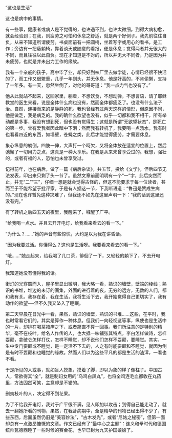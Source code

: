 “这也是生活”

  

这也是病中的事情。

有一些事，健康者或病人是不觉得的，也许遇不到，也许太微细。到得大病初愈，就会经验到；在我，则疲劳之可怕和休息之舒适，就是两个好例子。我先前往往自负，从来不知道所谓疲劳。书桌面前有一把圆椅，坐着写字或用心的看书，是工作；旁边有一把藤躺椅，靠着谈天或随意的看报，便是休息；觉得两者并无很大的不同，而且往往以此自负。现在才知道是不对的，所以并无大不同者，乃是因为并未疲劳，也就是并未出力工作的缘故。

我有一个亲戚的孩子，高中毕了业，却只好到袜厂里去做学徒，心情已经很不快活的了，而工作又很繁重，几乎一年到头，并无休息。他是好高的，不肯偷懒，支持了一年多。有一天，忽然坐倒了，对他的哥哥道：“我一点力气也没有了。”

他从此就站不起来，送回家里，躺着，不想饮食，不想动弹，不想言语，请了耶稣教堂的医生来看，说是全体什么病也没有，然而全体都疲乏了。也没有什么法子治。自然，连接而来的是静静的死。我也曾经有过两天这样的情形，但原因不同，他是做乏，我是病乏的。我的确什么欲望也没有，似乎一切都和我不相干，所有举动都是多事，我没有想到死，但也没有觉得生；这就是所谓“无欲望状态”，是死亡的第一步。曾有爱我者因此暗中下泪；然而我有转机了，我要喝一点汤水，我有时也看看四近的东西，如墙壁，苍蝇之类，此后才能觉得疲劳，才需要休息。

象心纵意的躺倒，四肢一伸，大声打一个呵欠，又将全体放在适宜的位置上，然后弛懈了一切用力之点，这真是一种大享乐。在我是从来未曾享受过的。我想，强壮的，或者有福的人，恐怕也未曾享受过。

记得前年，也在病后，做了一篇《病后杂谈》，共五节，投给《文学》，但后四节无法发表，印出来只剩了头一节了。虽然文章前面明明有一个“一”字，此后突然而止，并无“二”“三”，仔细一想是就会觉得古怪的，但这不能要求于每一位读者，甚而至于不能希望于批评家。于是有人据这一节，下我断语道：“鲁迅是赞成生病的。”现在也许暂免这种灾难了，但我还不如先在这里声明一下：“我的话到这里还没有完。”

  

有了转机之后四五天的夜里，我醒来了，喊醒了广平。

“给我喝一点水。并且去开开电灯，给我看来看去的看一下。”

“为什么？……”她的声音有些惊慌，大约是以为我在讲昏话。

“因为我要过活。你懂得么？这也是生活呀。我要看来看去的看一下。”

“哦……”她走起来，给我喝了几口茶，徘徊了一下，又轻轻的躺下了，不去开电灯。

我知道她没有懂得我的话。

街灯的光穿窗而入，屋子里显出微明，我大略一看，熟识的墙壁，壁端的棱线；熟识的书堆，堆边的未订的画集，外面的进行着的夜，无穷的远方，无数的人们，都和我有关。我存在着，我在生活，我将生活下去，我开始觉得自己更切实了，我有动作的欲望──但不久我又坠入了睡眠。

第二天早晨在日光中一看，果然，熟识的墙壁，熟识的书堆……这些，在平时，我也时常看它们的，其实是算作一种休息。但我们一向轻视这等事，纵使也是生活中的一片，却排在喝茶搔痒之下，或者简直不算一回事。我们所注意的是特别的精华，毫不在枝叶。给名人作传的人，也大抵一味铺张其特点，李白怎样做诗，怎样耍颠，拿破仑怎样打仗，怎样不睡觉，却不说他们怎样不耍颠，要睡觉。其实，一生中专门耍颠或不睡觉，是一定活不下去的，人之有时能耍颠和不睡觉，就因为倒是有时不耍颠和也睡觉的缘故。然而人们以为这些平凡的都是生活的渣滓，一看也不看。

于是所见的人或事，就如盲人摸象，摸着了脚，即以为象的样子像柱子。中国古人，常欲得其“全”，就是制妇女用的“乌鸡白凤丸”，也将全鸡连毛血都收在丸药里，方法固然可笑，主意却是不错的。

删夷枝叶的人，决定得不到花果。

  

为了不给我开电灯，我对于广平很不满，见人即加以攻击；到得自己能走动了，就去一翻她所看的刊物，果然，在我卧病期中，全是精华的刊物已经出得不少了，有些东西，后面虽然仍旧是“美容妙法”，“古木发光”，或者“尼姑之秘密”，但第一面却总有一点激昂慷慨的文章。作文已经有了“最中心之主题”：连义和拳时代和德国统帅瓦德西睡了一些时候的赛金花，也早已封为九天护国娘娘了。